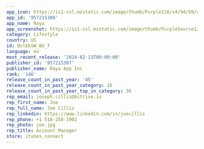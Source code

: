 ```yaml
---
app_icon: https://is1-ssl.mzstatic.com/image/thumb/Purple116/v4/94/b9/ed/94b9ed44-f091-f8d4-caad-415f3b02ddb9/AppIcon-0-0-1x_U007ephone-0-0-85-220.png/1024x1024bb.png
app_id: '957215308'
app_name: Raya
app_screenshot: https://is1-ssl.mzstatic.com/image/thumb/PurpleSource126/v4/de/50/ed/de50ed45-fe6d-ff9d-2273-34cda83a3eda/2edee716-7367-4bd4-90ab-eacb0c0c7a98_1@3x.jpg/1242x2688bb.png
category: Lifestyle
country: US
id: BctEkSW_8U_f
language: en
most_recent_release: '2024-02-13T00:00:00'
publisher_id: '957215307'
publisher_name: Raya App Inc
rank: '146'
release_count_in_past_year: '45'
release_count_in_past_year_category: 16
release_count_in_past_year_top_in_category: 36
rep_email: joseph.cillis@bitrise.io
rep_first_name: Joe
rep_full_name: Joe Cillis
rep_linkedin: https://www.linkedin.com/in/joecillis
rep_phone: +1 518-258-1902
rep_photo: joe.jpg
rep_title: Account Manager
store: itunes_connect
---
```

